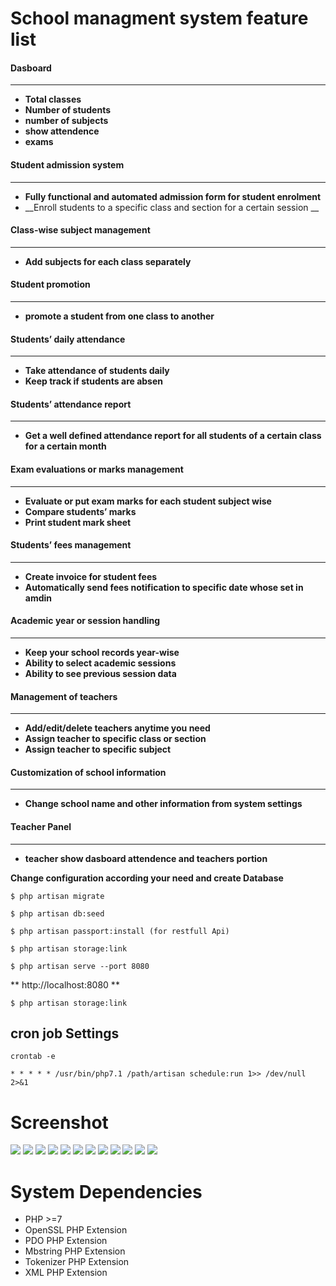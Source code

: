 School managment system feature list
====================================

#### Dasboard
--------------
* __Total classes__
* __Number of students__
* __number of subjects__
* __show attendence__
* __exams__

#### Student admission system 
-------------------------------
* __Fully functional and automated admission form for student enrolment__
* __Enroll students to a specific class and section for a certain session __

#### Class-wise subject management  
----------------------------------
* __Add subjects for each class separately__

#### Student promotion 
----------------------
* __promote a student from one class to another__

#### Students’ daily attendance  
--------------------------------
* __Take attendance of students daily__
* __Keep track if students are absen__


#### Students’ attendance report  
--------------------------------
* __Get a well defined attendance report for all students of a certain class for a certain month__

#### Exam evaluations or marks management   
-----------------------------------------
* __Evaluate or put exam marks for each student subject wise__
* __Compare students’ marks__
* __Print student mark sheet__



#### Students’ fees management   
------------------------------
* __Create invoice for student fees__
* __Automatically send fees notification to specific date whose set in amdin__

#### Academic year or session handling    
---------------------------------------
* __Keep your school records year-wise__
* __Ability to select academic sessions__
* __Ability to see previous session data__

#### Management of teachers     
---------------------------
* __Add/edit/delete teachers anytime you need__
* __Assign teacher to specific class or section__
* __Assign teacher to specific subject__

#### Customization of school information    
----------------------------------------
* __Change school name and other information from system settings__

#### Teacher Panel    
------------------
* __teacher show dasboard attendence and teachers portion__

**Change configuration according your need and create Database**

```
$ php artisan migrate
```
```
$ php artisan db:seed
```
```
$ php artisan passport:install (for restfull Api)
```
```
$ php artisan storage:link
```
```
$ php artisan serve --port 8080
```
**  http://localhost:8080 **
```
$ php artisan storage:link

```
## cron job Settings
```
crontab -e

* * * * * /usr/bin/php7.1 /path/artisan schedule:run 1>> /dev/null 2>&1

```
# Screenshot

<img src="screenshot/1.png" >
<img src="screenshot/2.png" >
<img src="screenshot/3.png" >
<img src="screenshot/4.png" >
<img src="screenshot/5.png" >
<img src="screenshot/6.png" >
<img src="screenshot/7.png" >
<img src="screenshot/8.png" >
<img src="screenshot/9.png" >
<img src="screenshot/10.png" >
<img src="screenshot/11.png" >
<img src="screenshot/12.png" >

System Dependencies
===================
* PHP >=7
* OpenSSL PHP Extension
* PDO PHP Extension
* Mbstring PHP Extension
* Tokenizer PHP Extension
* XML PHP Extension


